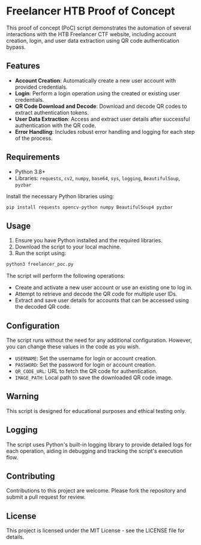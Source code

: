 # Freelancer HTB Proof of Concept

This proof of concept (PoC) script demonstrates the automation of several interactions with the HTB Freelancer CTF website, including account creation, login, and user data extraction using QR code authentication bypass.

## Features

- **Account Creation**: Automatically create a new user account with provided credentials.
- **Login**: Perform a login operation using the created or existing user credentials.
- **QR Code Download and Decode**: Download and decode QR codes to extract authentication tokens.
- **User Data Extraction**: Access and extract user details after successful authentication with the QR code.
- **Error Handling**: Includes robust error handling and logging for each step of the process.

## Requirements

- Python 3.8+
- Libraries: `requests`, `cv2`, `numpy`, `base64`, `sys`, `logging`, `BeautifulSoup`, `pyzbar`

Install the necessary Python libraries using:

```bash
pip install requests opencv-python numpy BeautifulSoup4 pyzbar
```

## Usage

1. Ensure you have Python installed and the required libraries.
2. Download the script to your local machine.
3. Run the script using:

```bash
python3 freelancer_poc.py
```

The script will perform the following operations:
- Create and activate a new user account or use an existing one to log in.
- Attempt to retrieve and decode the QR code for multiple user IDs.
- Extract and save user details for accounts that can be accessed using the decoded QR code.

## Configuration

The script runs without the need for any additional configuration. However, you can change these values in the code as you wish.

- `USERNAME`: Set the username for login or account creation.
- `PASSWORD`: Set the password for login or account creation.
- `QR_CODE_URL`: URL to fetch the QR code for authentication.
- `IMAGE_PATH`: Local path to save the downloaded QR code image.

## Warning

This script is designed for educational purposes and ethical testing only.

## Logging

The script uses Python's built-in logging library to provide detailed logs for each operation, aiding in debugging and tracking the script's execution flow.

## Contributing

Contributions to this project are welcome. Please fork the repository and submit a pull request for review.

## License

This project is licensed under the MIT License - see the LICENSE file for details.
